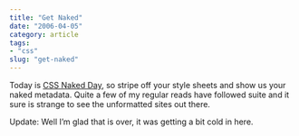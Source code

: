 ```yaml
---
title: "Get Naked"
date: "2006-04-05"
category: article
tags:
- "css"
slug: "get-naked"
---
```


Today is [CSS Naked Day](https://naked.dustindiaz.com/), so stripe off your style sheets and show us your naked metadata. Quite a few of my regular reads have followed suite and it sure is strange to see the unformatted sites out there.

Update: Well I’m glad that is over, it was getting a bit cold in here.
